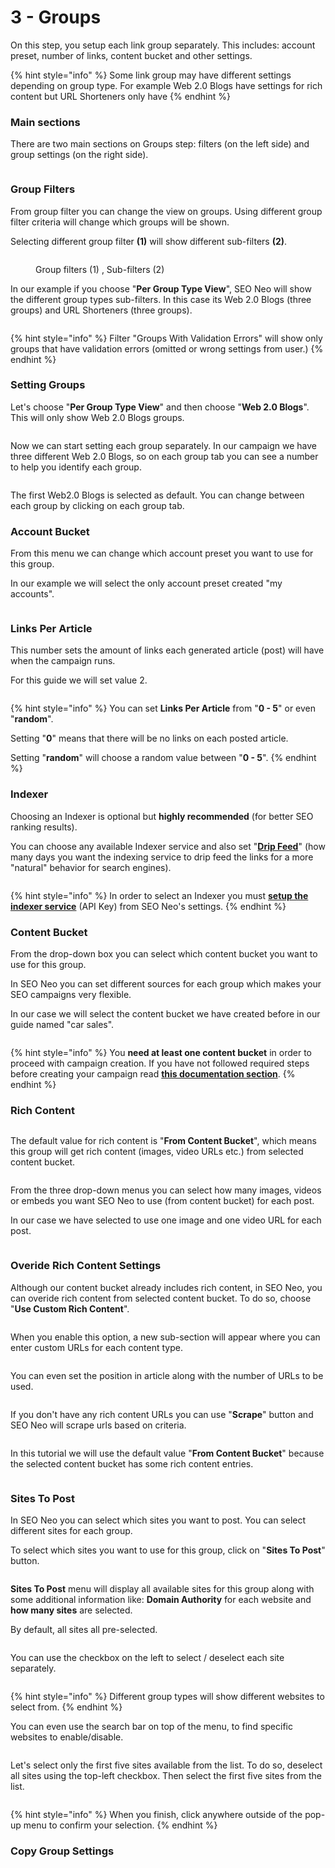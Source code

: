 # 3 - Groups

On this step, you setup each link group separately. This includes: account preset, number of links, content bucket and other settings.

{% hint style="info" %}
Some link group may have different settings depending on group type. For example Web 2.0 Blogs have settings for rich content but URL Shorteners only have&#x20;
{% endhint %}

### Main sections

There are two main sections on Groups step: filters (on the left side) and group settings (on the right side).

<figure><img src="../../../.gitbook/assets/groups.jpg" alt=""><figcaption></figcaption></figure>

### Group Filters

From group filter you can change the view on groups. Using different group filter criteria will change which groups will be shown.

Selecting different group filter **(1)** will show different sub-filters **(2)**.

<figure><img src="../../../.gitbook/assets/filter groups.jpg" alt=""><figcaption><p>Group filters (1) , Sub-filters (2)</p></figcaption></figure>

In our example if you choose "**Per Group Type View**", SEO Neo will show the different group types sub-filters. In this case its Web 2.0 Blogs (three groups) and URL Shorteners (three groups).

<figure><img src="../../../.gitbook/assets/group filters - 2.jpg" alt=""><figcaption></figcaption></figure>

{% hint style="info" %}
Filter "Groups With Validation Errors" will show only groups that have validation errors (omitted or wrong settings from user.)
{% endhint %}

### Setting Groups

Let's choose "**Per Group Type View**" and then choose "**Web 2.0 Blogs**". This will only show Web 2.0 Blogs groups.

<figure><img src="../../../.gitbook/assets/group filters - 3 (1).jpg" alt=""><figcaption></figcaption></figure>

Now we can start setting each group separately. In our campaign we have three different Web 2.0 Blogs, so on each group tab you can see a number to help you identify each group.

<figure><img src="../../../.gitbook/assets/group tab.jpg" alt=""><figcaption></figcaption></figure>

The first Web2.0 Blogs is selected as default. You can change between each group by clicking on each group tab.

### Account Bucket

From this menu we can change which account preset you want to use for this group.

In our example we will select the only account preset created "my accounts".

<figure><img src="../../../.gitbook/assets/groups - account bucket.jpg" alt=""><figcaption></figcaption></figure>

### Links Per Article

This number sets the amount of links each generated article (post) will have when the campaign runs.

For this guide we will set value 2.

<figure><img src="../../../.gitbook/assets/groups - links per article.jpg" alt=""><figcaption></figcaption></figure>

{% hint style="info" %}
You can set **Links Per Article** from "**0 - 5**" or even "**random**".

Setting "**0**" means that there will be no links on each posted article.

Setting "**random**" will choose a random value between "**0 - 5**".
{% endhint %}

### Indexer

Choosing an Indexer is optional but **highly recommended** (for better SEO ranking results).&#x20;

You can choose any available Indexer service and also set "[**Drip Feed**](../../../additional-information/glossary/drip-feed.md)" (how many days you want the indexing service to drip feed the links for a more "natural" behavior for search engines).

<figure><img src="../../../.gitbook/assets/groups - indexer.jpg" alt=""><figcaption></figcaption></figure>

{% hint style="info" %}
In order to select an Indexer you must [**setup the indexer service**](../before-creating-your-campaign/basic-settings.md#1.-set-your-proxies) (API Key) from SEO Neo's settings.
{% endhint %}

### Content Bucket

From the drop-down box you can select which content bucket you want to use for this group.

In SEO Neo you can set different sources for each group which makes your SEO campaigns very flexible.

In our case we will select the content bucket we have created before in our guide named "car sales".

<figure><img src="../../../.gitbook/assets/groups - content bucket.jpg" alt=""><figcaption></figcaption></figure>

{% hint style="info" %}
You **need at least one content bucket** in order to proceed with campaign creation. If you have not followed required steps before creating your campaign read [**this documentation section**](../before-creating-your-campaign/).
{% endhint %}

### Rich Content

<figure><img src="../../../.gitbook/assets/groups - rich 1.jpg" alt=""><figcaption></figcaption></figure>

The default value for rich content is "**From Content Bucket**", which means this group will get rich content (images, video URLs etc.) from selected content bucket.

<figure><img src="../../../.gitbook/assets/groups - rich 2.jpg" alt=""><figcaption></figcaption></figure>

From the three drop-down menus you can select how many images, videos or embeds you want SEO Neo to use (from content bucket) for each post.

In our case we have selected to use one image and one video URL for each post.

<figure><img src="../../../.gitbook/assets/groups - rich 3.jpg" alt=""><figcaption></figcaption></figure>

### Overide Rich Content Settings

Although our content bucket already includes rich content, in SEO Neo, you can overide rich content from selected content bucket. To do so, choose "**Use Custom Rich Content**".

<figure><img src="../../../.gitbook/assets/groups - custom rich content.jpg" alt=""><figcaption></figcaption></figure>

When you enable this option, a new sub-section will appear where you can enter custom URLs for each content type.

<figure><img src="../../../.gitbook/assets/groups - rich content 2.jpg" alt=""><figcaption></figcaption></figure>

You can even set the position in article along with the number of URLs to be used.

<figure><img src="../../../.gitbook/assets/groups - rich content 3.jpg" alt=""><figcaption></figcaption></figure>

If you don't have any rich content URLs you can use "**Scrape**" button and SEO Neo will scrape urls based on criteria.

<figure><img src="../../../.gitbook/assets/groups - rich content 4.jpg" alt=""><figcaption></figcaption></figure>

In this tutorial we will use the default value "**From Content Bucket**" because the selected content bucket has some rich content entries.

<figure><img src="../../../.gitbook/assets/groups whole.jpg" alt=""><figcaption></figcaption></figure>

### Sites To Post

In SEO Neo you can select which sites you want to post. You can select different sites for each group.

To select which sites you want to use for this group, click on "**Sites To Post**" button.

<figure><img src="../../../.gitbook/assets/groups - sites to post.jpg" alt=""><figcaption></figcaption></figure>

**Sites To Post** menu will display all available sites for this group along with some additional information like: **Domain Authority** for each website and **how many sites** are selected.

By default, all sites all pre-selected.

<figure><img src="../../../.gitbook/assets/sites to post 1.JPG" alt=""><figcaption></figcaption></figure>

You can use the checkbox on the left to select / deselect each site separately.

<figure><img src="../../../.gitbook/assets/sites to post 2.jpg" alt=""><figcaption></figcaption></figure>

{% hint style="info" %}
Different group types will show different websites to select from.
{% endhint %}

You can even use the search bar on top of the menu, to find specific websites to enable/disable.

<figure><img src="../../../.gitbook/assets/sites to post 3.jpg" alt=""><figcaption></figcaption></figure>

Let's select only the first five sites available from the list. To do so, deselect all sites using the top-left checkbox. Then select the first five sites from the list.

<figure><img src="../../../.gitbook/assets/sites to post 4.jpg" alt=""><figcaption></figcaption></figure>

{% hint style="info" %}
When you finish, click anywhere outside of the pop-up menu to confirm your selection.
{% endhint %}

### Copy Group Settings







